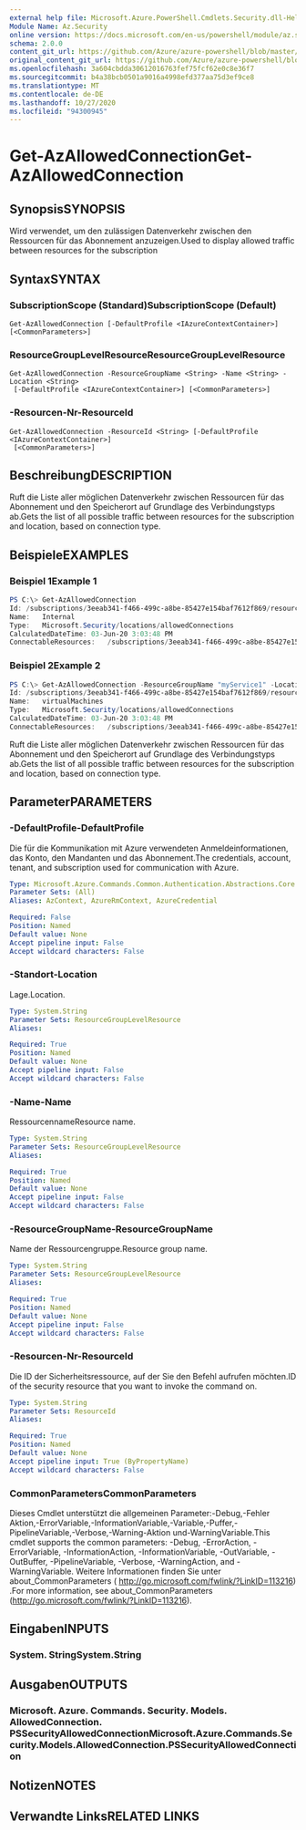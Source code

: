 ```yaml
---
external help file: Microsoft.Azure.PowerShell.Cmdlets.Security.dll-Help.xml
Module Name: Az.Security
online version: https://docs.microsoft.com/en-us/powershell/module/az.security/Get-AzAllowedConnection
schema: 2.0.0
content_git_url: https://github.com/Azure/azure-powershell/blob/master/src/Security/Security/help/Get-AzAllowedConnection.md
original_content_git_url: https://github.com/Azure/azure-powershell/blob/master/src/Security/Security/help/Get-AzAllowedConnection.md
ms.openlocfilehash: 3a604cbdda30612016763fef75fcf62e0c8e36f7
ms.sourcegitcommit: b4a38bcb0501a9016a4998efd377aa75d3ef9ce8
ms.translationtype: MT
ms.contentlocale: de-DE
ms.lasthandoff: 10/27/2020
ms.locfileid: "94300945"
---
```

# <span data-ttu-id="cfc89-101">Get-AzAllowedConnection</span><span class="sxs-lookup"><span data-stu-id="cfc89-101">Get-AzAllowedConnection</span></span>

## <span data-ttu-id="cfc89-102">Synopsis</span><span class="sxs-lookup"><span data-stu-id="cfc89-102">SYNOPSIS</span></span>
<span data-ttu-id="cfc89-103">Wird verwendet, um den zulässigen Datenverkehr zwischen den Ressourcen für das Abonnement anzuzeigen.</span><span class="sxs-lookup"><span data-stu-id="cfc89-103">Used to display allowed traffic between resources for the subscription</span></span>


## <span data-ttu-id="cfc89-104">Syntax</span><span class="sxs-lookup"><span data-stu-id="cfc89-104">SYNTAX</span></span>

### <span data-ttu-id="cfc89-105">SubscriptionScope (Standard)</span><span class="sxs-lookup"><span data-stu-id="cfc89-105">SubscriptionScope (Default)</span></span>
```
Get-AzAllowedConnection [-DefaultProfile <IAzureContextContainer>] [<CommonParameters>]
```

### <span data-ttu-id="cfc89-106">ResourceGroupLevelResource</span><span class="sxs-lookup"><span data-stu-id="cfc89-106">ResourceGroupLevelResource</span></span>
```
Get-AzAllowedConnection -ResourceGroupName <String> -Name <String> -Location <String>
 [-DefaultProfile <IAzureContextContainer>] [<CommonParameters>]
```

### <span data-ttu-id="cfc89-107">-Resourcen-Nr</span><span class="sxs-lookup"><span data-stu-id="cfc89-107">-ResourceId</span></span>
```
Get-AzAllowedConnection -ResourceId <String> [-DefaultProfile <IAzureContextContainer>]
 [<CommonParameters>]
```

## <span data-ttu-id="cfc89-108">Beschreibung</span><span class="sxs-lookup"><span data-stu-id="cfc89-108">DESCRIPTION</span></span>
<span data-ttu-id="cfc89-109">Ruft die Liste aller möglichen Datenverkehr zwischen Ressourcen für das Abonnement und den Speicherort auf Grundlage des Verbindungstyps ab.</span><span class="sxs-lookup"><span data-stu-id="cfc89-109">Gets the list of all possible traffic between resources for the subscription and location, based on connection type.</span></span>

## <span data-ttu-id="cfc89-110">Beispiele</span><span class="sxs-lookup"><span data-stu-id="cfc89-110">EXAMPLES</span></span>

### <span data-ttu-id="cfc89-111">Beispiel 1</span><span class="sxs-lookup"><span data-stu-id="cfc89-111">Example 1</span></span>
```powershell
PS C:\> Get-AzAllowedConnection
Id: /subscriptions/3eeab341-f466-499c-a8be-85427e154baf7612f869/resourceGroups/myService1/providers/Microsoft.Security/locations/centralus/allowedConnections/virtualMachines
Name:   Internal
Type:   Microsoft.Security/locations/allowedConnections
CalculatedDateTime: 03-Jun-20 3:03:48 PM
ConnectableResources:   /subscriptions/3eeab341-f466-499c-a8be-85427e154baf7612f869/resourceGroups/myService1/providers/Microsoft.Compute/virtualMachines/myvm
```

### <span data-ttu-id="cfc89-112">Beispiel 2</span><span class="sxs-lookup"><span data-stu-id="cfc89-112">Example 2</span></span>
```powershell
PS C:\> Get-AzAllowedConnection -ResourceGroupName "myService1" -Location "centralus" -Name "Internal"
Id: /subscriptions/3eeab341-f466-499c-a8be-85427e154baf7612f869/resourceGroups/myService1/providers/Microsoft.Security/locations/centralus/allowedConnections/Internal
Name:   virtualMachines
Type:   Microsoft.Security/locations/allowedConnections
CalculatedDateTime: 03-Jun-20 3:03:48 PM
ConnectableResources:   /subscriptions/3eeab341-f466-499c-a8be-85427e154baf7612f869/resourceGroups/myService1/providers/Microsoft.Compute/virtualMachines/myvm
```

<span data-ttu-id="cfc89-113">Ruft die Liste aller möglichen Datenverkehr zwischen Ressourcen für das Abonnement und den Speicherort auf Grundlage des Verbindungstyps ab.</span><span class="sxs-lookup"><span data-stu-id="cfc89-113">Gets the list of all possible traffic between resources for the subscription and location, based on connection type.</span></span>

## <span data-ttu-id="cfc89-114">Parameter</span><span class="sxs-lookup"><span data-stu-id="cfc89-114">PARAMETERS</span></span>

### <span data-ttu-id="cfc89-115">-DefaultProfile</span><span class="sxs-lookup"><span data-stu-id="cfc89-115">-DefaultProfile</span></span>
<span data-ttu-id="cfc89-116">Die für die Kommunikation mit Azure verwendeten Anmeldeinformationen, das Konto, den Mandanten und das Abonnement.</span><span class="sxs-lookup"><span data-stu-id="cfc89-116">The credentials, account, tenant, and subscription used for communication with Azure.</span></span>

```yaml
Type: Microsoft.Azure.Commands.Common.Authentication.Abstractions.Core.IAzureContextContainer
Parameter Sets: (All)
Aliases: AzContext, AzureRmContext, AzureCredential

Required: False
Position: Named
Default value: None
Accept pipeline input: False
Accept wildcard characters: False
```

### <span data-ttu-id="cfc89-117">-Standort</span><span class="sxs-lookup"><span data-stu-id="cfc89-117">-Location</span></span>
<span data-ttu-id="cfc89-118">Lage.</span><span class="sxs-lookup"><span data-stu-id="cfc89-118">Location.</span></span>

```yaml
Type: System.String
Parameter Sets: ResourceGroupLevelResource
Aliases:

Required: True
Position: Named
Default value: None
Accept pipeline input: False
Accept wildcard characters: False
```

### <span data-ttu-id="cfc89-119">-Name</span><span class="sxs-lookup"><span data-stu-id="cfc89-119">-Name</span></span>
<span data-ttu-id="cfc89-120">Ressourcenname</span><span class="sxs-lookup"><span data-stu-id="cfc89-120">Resource name.</span></span>

```yaml
Type: System.String
Parameter Sets: ResourceGroupLevelResource
Aliases:

Required: True
Position: Named
Default value: None
Accept pipeline input: False
Accept wildcard characters: False
```

### <span data-ttu-id="cfc89-121">-ResourceGroupName</span><span class="sxs-lookup"><span data-stu-id="cfc89-121">-ResourceGroupName</span></span>
<span data-ttu-id="cfc89-122">Name der Ressourcengruppe.</span><span class="sxs-lookup"><span data-stu-id="cfc89-122">Resource group name.</span></span>

```yaml
Type: System.String
Parameter Sets: ResourceGroupLevelResource
Aliases:

Required: True
Position: Named
Default value: None
Accept pipeline input: False
Accept wildcard characters: False
```

### <span data-ttu-id="cfc89-123">-Resourcen-Nr</span><span class="sxs-lookup"><span data-stu-id="cfc89-123">-ResourceId</span></span>
<span data-ttu-id="cfc89-124">Die ID der Sicherheitsressource, auf der Sie den Befehl aufrufen möchten.</span><span class="sxs-lookup"><span data-stu-id="cfc89-124">ID of the security resource that you want to invoke the command on.</span></span>

```yaml
Type: System.String
Parameter Sets: ResourceId
Aliases:

Required: True
Position: Named
Default value: None
Accept pipeline input: True (ByPropertyName)
Accept wildcard characters: False
```

### <span data-ttu-id="cfc89-125">CommonParameters</span><span class="sxs-lookup"><span data-stu-id="cfc89-125">CommonParameters</span></span>
<span data-ttu-id="cfc89-126">Dieses Cmdlet unterstützt die allgemeinen Parameter:-Debug,-Fehler Aktion,-ErrorVariable,-InformationVariable,-Variable,-Puffer,-PipelineVariable,-Verbose,-Warning-Aktion und-WarningVariable.</span><span class="sxs-lookup"><span data-stu-id="cfc89-126">This cmdlet supports the common parameters: -Debug, -ErrorAction, -ErrorVariable, -InformationAction, -InformationVariable, -OutVariable, -OutBuffer, -PipelineVariable, -Verbose, -WarningAction, and -WarningVariable.</span></span> <span data-ttu-id="cfc89-127">Weitere Informationen finden Sie unter about_CommonParameters ( http://go.microsoft.com/fwlink/?LinkID=113216) .</span><span class="sxs-lookup"><span data-stu-id="cfc89-127">For more information, see about_CommonParameters (http://go.microsoft.com/fwlink/?LinkID=113216).</span></span>

## <span data-ttu-id="cfc89-128">Eingaben</span><span class="sxs-lookup"><span data-stu-id="cfc89-128">INPUTS</span></span>

### <span data-ttu-id="cfc89-129">System. String</span><span class="sxs-lookup"><span data-stu-id="cfc89-129">System.String</span></span>

## <span data-ttu-id="cfc89-130">Ausgaben</span><span class="sxs-lookup"><span data-stu-id="cfc89-130">OUTPUTS</span></span>

### <span data-ttu-id="cfc89-131">Microsoft. Azure. Commands. Security. Models. AllowedConnection. PSSecurityAllowedConnection</span><span class="sxs-lookup"><span data-stu-id="cfc89-131">Microsoft.Azure.Commands.Security.Models.AllowedConnection.PSSecurityAllowedConnection</span></span>


## <span data-ttu-id="cfc89-132">Notizen</span><span class="sxs-lookup"><span data-stu-id="cfc89-132">NOTES</span></span>

## <span data-ttu-id="cfc89-133">Verwandte Links</span><span class="sxs-lookup"><span data-stu-id="cfc89-133">RELATED LINKS</span></span>
